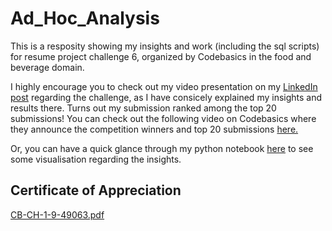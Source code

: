 # Ad_Hoc_Analysis
This is a resposity showing my insights and work (including the sql scripts) for resume project challenge 6, organized by Codebasics  in the food and beverage domain.

I highly encourage you to check out my video presentation on my [LinkedIn post](https://www.linkedin.com/feed/update/urn:li:activity:7086409369705197569/) regarding the challenge, as I have consicely explained my insights and results there. Turns out my submission ranked among the top 20 submissions! You can check out the following video on Codebasics where they announce the competition winners and top 20 submissions [here.](https://www.youtube.com/watch?v=jahO4DDS2LY&t=907s) 

Or, you can have a quick glance through my python notebook [here](https://www.kaggle.com/code/calvinjohnshaji/visualisations-for-resume-project-challenge-6) to see some visualisation regarding the insights.

## Certificate of Appreciation
[CB-CH-1-9-49063.pdf](https://github.com/CalvinJohn99/Ad_Hoc_Analysis/files/12390058/CB-CH-1-9-49063.pdf)
